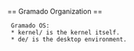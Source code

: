   ==  Gramado Organization  ==  

```
 Gramado OS:
 * kernel/ is the kernel itself.
 * de/ is the desktop environment.
```

```
```

